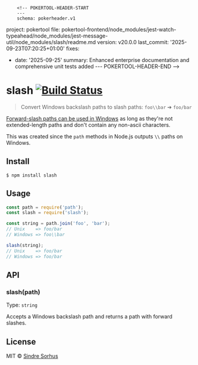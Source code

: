         <!-- POKERTOOL-HEADER-START
        ---
        schema: pokerheader.v1
project: pokertool
file: pokertool-frontend/node_modules/jest-watch-typeahead/node_modules/jest-message-util/node_modules/slash/readme.md
version: v20.0.0
last_commit: '2025-09-23T07:20:25+01:00'
fixes:
- date: '2025-09-25'
  summary: Enhanced enterprise documentation and comprehensive unit tests added
        ---
        POKERTOOL-HEADER-END -->
# slash [![Build Status](https://travis-ci.org/sindresorhus/slash.svg?branch=master)](https://travis-ci.org/sindresorhus/slash)

> Convert Windows backslash paths to slash paths: `foo\\bar` ➔ `foo/bar`

[Forward-slash paths can be used in Windows](http://superuser.com/a/176395/6877) as long as they're not extended-length paths and don't contain any non-ascii characters.

This was created since the `path` methods in Node.js outputs `\\` paths on Windows.


## Install

```
$ npm install slash
```


## Usage

```js
const path = require('path');
const slash = require('slash');

const string = path.join('foo', 'bar');
// Unix    => foo/bar
// Windows => foo\\bar

slash(string);
// Unix    => foo/bar
// Windows => foo/bar
```


## API

### slash(path)

Type: `string`

Accepts a Windows backslash path and returns a path with forward slashes.


## License

MIT © [Sindre Sorhus](https://sindresorhus.com)

